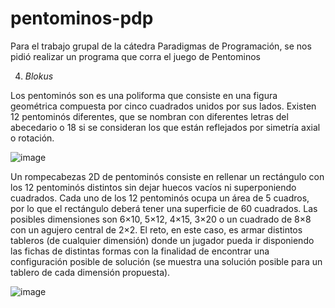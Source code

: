 # pentominos-pdp
Para el trabajo grupal de la cátedra Paradigmas de Programación, se nos pidió realizar un programa que corra el juego de Pentominos

4. *Blokus*

Los pentominós son es una poliforma que consiste en una figura geométrica compuesta
por cinco cuadrados unidos por sus lados.
Existen 12 pentominós diferentes, que se nombran con diferentes letras del abecedario
o 18 si se consideran los que están reflejados por simetría axial o rotación.

![image](https://user-images.githubusercontent.com/45838224/137601068-e2c740b5-1e34-4954-b4c6-975482c313b5.png)

Un rompecabezas 2D de pentominós consiste en rellenar un rectángulo con los 12 pentominós distintos sin
dejar huecos vacíos ni superponiendo cuadrados. Cada uno de los 12 pentominós ocupa un área de 5 cuadros,
por lo que el rectángulo deberá tener una superficie de 60 cuadrados.
Las posibles dimensiones son 6×10, 5×12, 4×15, 3×20 o un cuadrado de 8×8 con un agujero central de 2×2.
El reto, en este caso, es armar distintos tableros (de cualquier dimensión) donde un jugador pueda ir
disponiendo las fichas de distintas formas con la finalidad de encontrar una configuración posible de solución
(se muestra una solución posible para un tablero de cada dimensión propuesta).

![image](https://user-images.githubusercontent.com/45838224/137601053-3234d69e-56b3-4039-8bf0-ea202b04d52a.png)
